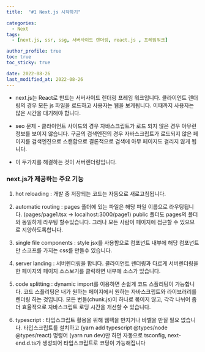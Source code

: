 ```yaml
---
title:  "#1 Next.js 시작하기"

categories:
  - Next
tags:
  - [next.js, ssr, ssg, 서버사이드 랜더링, react.js , 프레임워크]

author_profile: true
toc: true
toc_sticky: true

date: 2022-08-26
last_modified_at: 2022-08-26
---
```


* next.js는 React로 만드는 서버사이드 렌더링 프레임 워크입니다. 
클라이언트 렌더링의 경우 모든 js 파일을 로드하고 사용자는 웹을 보게됩니다. 이때까지 사용자는 많은 시간을 대기해야 합니다.

* seo 문제 - 클라이언트 사이드의 경우 자바스크립트가 로드 되지 않은 경우 아무런 정보를 보이지 않습니다. 구글의 검색엔진의 경우 자바스크립트가 로드되지 않은 페이지를 검색엔진으로 스캔함으로 결론적으로 검색에 아무 페이지도 걸리지 않게 됩니다.
* 이 두가지를 해결하는 것이 서버렌더링입니다.


###  next.js가 제공하는 주요 기능

1. hot reloading : 
개발 중 저장되는 코드는 자동으로 새로고침됩니다.

2. automatic routing : 
pages 폴더에 있는 파일은 해당 파일 이름으로 라우팅됩니다. (pages/page1.tsx -> localhost:3000/page1)
public 폴더도 pages의 폴더와 동일하게 라우팅 할수있습니다. 그러나 모든 사람이 페이지에 접근할 수 있으므로 지양하도록합니다.

3. single file components : 
style jsx를 사용함으로 컴포넌트 내부에 해당 컴포넌트만 스코프를 가지는 css를 만들수 있습니다.

4. server landing : 
서버렌더링을 합니다. 클라이언트 렌더링과 다르게 서버렌더링을 한 페이지의 페이지 소스보기를 클릭하면 내부에 소스가 있습니다.

5.  code splitting : 
dynamic import를 이용하면 손쉽게 코드 스플리팅이 가능합니다.
코드 스플리팅은 내가 원하는 페이지에서 원하는 자바스크립트와 라이브러리를 렌더링 하는 것입니다. 모든 번들(chunk.js)이 하나로 묶이지 않고, 각각 나뉘어 좀 더 효율적으로 자바스크립트 로딩 시간을 개선할 수 있습니다.
6.  typescript :
타입스크립트 활용을 위해 웹팩을 만지거나 바벨을 만질 필요 없습니다. 타입스크립트를 설치하고 (yarn add typescript @types/node @types/react) 명령어 (yarn run dev)만 하면 자동으로 tsconfig, next-end.d.ts가 생성되어 타입스크립트로 코딩이 가능해집니다
